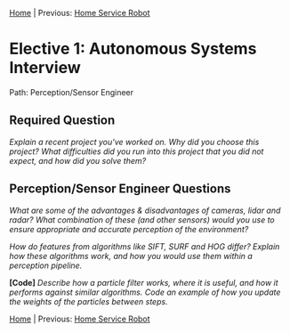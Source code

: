 [Home](../../README.md) | Previous: [Home Service Robot](../p5/p5-home-service-robot.md)

# Elective 1: Autonomous Systems Interview

Path: Perception/Sensor Engineer

## Required Question

_Explain a recent project you've worked on. Why did you choose this project? What difficulties did you run into this project that you did not expect, and how did you solve them?_

## Perception/Sensor Engineer Questions

_What are some of the advantages & disadvantages of cameras, lidar and radar? What combination of these (and other sensors) would you use to ensure appropriate and accurate perception of the environment?_

_How do features from algorithms like SIFT, SURF and HOG differ? Explain how these algorithms work, and how you would use them within a perception pipeline._

__[Code]__ _Describe how a particle filter works, where it is useful, and how it performs against similar algorithms. Code an example of how you update the weights of the particles between steps._

[Home](../../README.md) | Previous: [Home Service Robot](../p5/p5-home-service-robot.md)